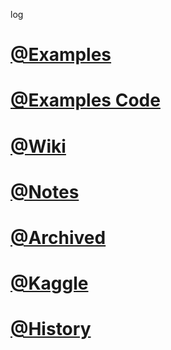 log

# [@Examples](http://www.junxnone.ml/examples)
# [@Examples Code](https://nbviewer.jupyter.org/github/junxnone/examples/tree/master/)
# [@Wiki](http://www.junxnone.ml/wiki)
# [@Notes](http://www.junxnone.ml/notes)
# [@Archived](./Archived.md)
# [@Kaggle]()
# [@History]()
